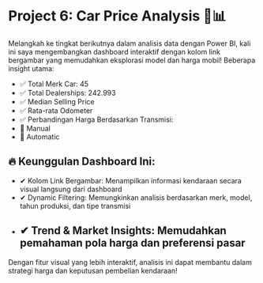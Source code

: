# Project 6: Car Price Analysis 🚗📊

Melangkah ke tingkat berikutnya dalam analisis data dengan Power BI, kali ini saya mengembangkan dashboard interaktif dengan kolom link bergambar yang memudahkan eksplorasi model dan harga mobil! Beberapa insight utama:
- ✅ Total Merk Car: 45 
- ✅ Total Dealerships: 242.993
- ✅ Median Selling Price
- ✅ Rata-rata Odometer
- ✅ Perbandingan Harga Berdasarkan Transmisi:
- 🔹 Manual
- 🔹 Automatic
## 🔥 Keunggulan Dashboard Ini:
- ✔ Kolom Link Bergambar: Menampilkan informasi kendaraan secara visual langsung dari dashboard
- ✔ Dynamic Filtering: Memungkinkan analisis berdasarkan merk, model, tahun produksi, dan tipe transmisi
- ✔ Trend & Market Insights: Memudahkan pemahaman pola harga dan preferensi pasar
  ---
Dengan fitur visual yang lebih interaktif, analisis ini dapat membantu dalam strategi harga dan keputusan pembelian kendaraan!
